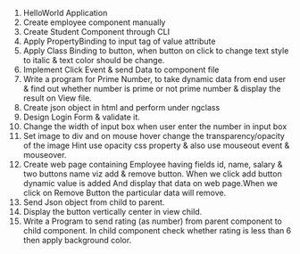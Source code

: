1. HelloWorld Application
2. Create employee component manually
3. Create Student Component through CLI
4. Apply PropertyBinding to input tag of value attribute
5. Apply Class Binding to button, when button on click to change text style to italic & text color should be change.
6. Implement Click Event & send Data to component file
7. Write a program for Prime Number, to take dynamic data from end user & find out whether number is  prime or not prime number & display the result on View file.
8. Create json object in html and perform under ngclass
9. Design Login Form & validate it.
10. Change the width of input box when user enter the number in input box
11. Set image to div and on mouse hover change the transparency/opacity of the image Hint use opacity css property & also use mouseout event & mouseover.
12. Create web page containing Employee having fields id, name, salary & two buttons name viz add & remove button. When we click add button dynamic value is added And display that data on web page.When we click on Remove Button the particular data will remove.
13. Send Json object from child to parent.
14. Display the button vertically center in view child.
15. Write a Program to send rating (as number) from parent component to child component. In child component check whether rating is less than 6 then apply background color.
